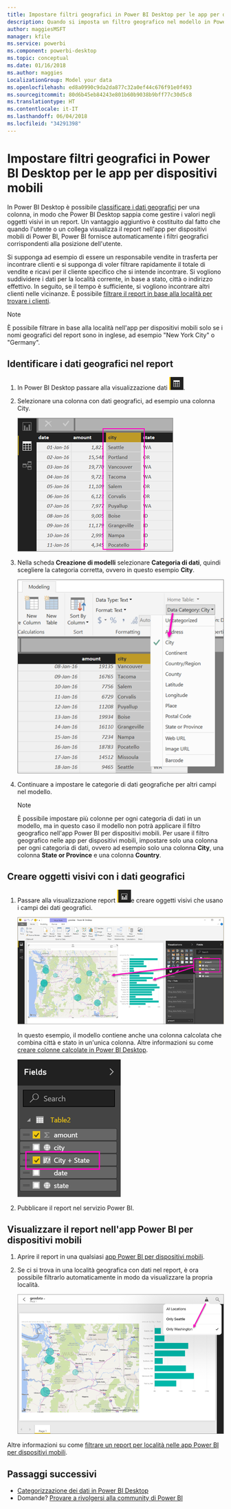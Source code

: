 ```yaml
---
title: Impostare filtri geografici in Power BI Desktop per le app per dispositivi mobili
description: Quando si imposta un filtro geografico nel modello in Power BI Desktop, è possibile filtrare automaticamente i dati per la località specifica nelle app per dispositivi mobili di Power BI.
author: maggiesMSFT
manager: kfile
ms.service: powerbi
ms.component: powerbi-desktop
ms.topic: conceptual
ms.date: 01/16/2018
ms.author: maggies
LocalizationGroup: Model your data
ms.openlocfilehash: ed8a0990c9da2da877c32a0ef44c676f91e0f493
ms.sourcegitcommit: 80d6b45eb84243e801b60b9038b9bff77c30d5c8
ms.translationtype: HT
ms.contentlocale: it-IT
ms.lasthandoff: 06/04/2018
ms.locfileid: "34291398"
---
```

# <a name="set-geographic-filters-in-power-bi-desktop-for-the-mobile-apps"></a>Impostare filtri geografici in Power BI Desktop per le app per dispositivi mobili
In Power BI Desktop è possibile [classificare i dati geografici](desktop-data-categorization.md) per una colonna, in modo che Power BI Desktop sappia come gestire i valori negli oggetti visivi in un report. Un vantaggio aggiuntivo è costituito dal fatto che quando l'utente o un collega visualizza il report nell'app per dispositivi mobili di Power BI, Power BI fornisce automaticamente i filtri geografici corrispondenti alla posizione dell'utente. 

Si supponga ad esempio di essere un responsabile vendite in trasferta per incontrare clienti e si supponga di voler filtrare rapidamente il totale di vendite e ricavi per il cliente specifico che si intende incontrare. Si vogliono suddividere i dati per la località corrente, in base a stato, città o indirizzo effettivo. In seguito, se il tempo è sufficiente, si vogliono incontrare altri clienti nelle vicinanze. È possibile [filtrare il report in base alla località per trovare i clienti](mobile-apps-geographic-filtering.md).

> [!NOTE]
> È possibile filtrare in base alla località nell'app per dispositivi mobili solo se i nomi geografici del report sono in inglese, ad esempio "New York City" o "Germany".
> 
> 

## <a name="identify-geographic-data-in-your-report"></a>Identificare i dati geografici nel report
1. In Power BI Desktop passare alla visualizzazione dati ![icona Visualizzazione dati](media/desktop-mobile-geofiltering/pbi_desktop_data_icon.png).
2. Selezionare una colonna con dati geografici, ad esempio una colonna City.
   
    ![colonna City](media/desktop-mobile-geofiltering/power-bi-desktop-geo-column.png)
3. Nella scheda **Creazione di modelli** selezionare **Categoria di dati**, quindi scegliere la categoria corretta, ovvero in questo esempio **City**.
   
    ![casella Categoria di dati](media/desktop-mobile-geofiltering/power-bi-desktop-geo-category.png)
4. Continuare a impostare le categorie di dati geografiche per altri campi nel modello. 
   
   > [!NOTE]
   > È possibile impostare più colonne per ogni categoria di dati in un modello, ma in questo caso il modello non potrà applicare il filtro geografico nell'app Power BI per dispositivi mobili. Per usare il filtro geografico nelle app per dispositivi mobili, impostare solo una colonna per ogni categoria di dati, ovvero ad esempio solo una colonna **City**, una colonna **State or Province** e una colonna **Country**. 
   > 
   > 

## <a name="create-visuals-with-your-geographic-data"></a>Creare oggetti visivi con i dati geografici
1. Passare alla visualizzazione report ![icona Visualizzazione report](media/desktop-mobile-geofiltering/power-bi-desktop-report-icon.png)e creare oggetti visivi che usano i campi dei dati geografici. 
   
    ![Report con mappa](media/desktop-mobile-geofiltering/power-bi-desktop-geo-report.png)
   
    In questo esempio, il modello contiene anche una colonna calcolata che combina città e stato in un'unica colonna. Altre informazioni su come [creare colonne calcolate in Power BI Desktop](desktop-calculated-columns.md).
   
    ![campo Città + Stato](media/desktop-mobile-geofiltering/power-bi-desktop-city-state-column.png)
2. Pubblicare il report nel servizio Power BI.

## <a name="view-the-report-in-power-bi-mobile-app"></a>Visualizzare il report nell'app Power BI per dispositivi mobili
1. Aprire il report in una qualsiasi [app Power BI per dispositivi mobili](mobile-apps-for-mobile-devices.md).
2. Se ci si trova in una località geografica con dati nel report, è ora possibile filtrarlo automaticamente in modo da visualizzare la propria località.
   
    ![Filtro geografico nell'app per dispositivi mobili](media/desktop-mobile-geofiltering/power-bi-mobile-geo-map-set-filter.png)

Altre informazioni su come [filtrare un report per località nelle app Power BI per dispositivi mobili](mobile-apps-geographic-filtering.md).

## <a name="next-steps"></a>Passaggi successivi
* [Categorizzazione dei dati in Power BI Desktop](desktop-data-categorization.md)  
* Domande? [Provare a rivolgersi alla community di Power BI](http://community.powerbi.com/)

